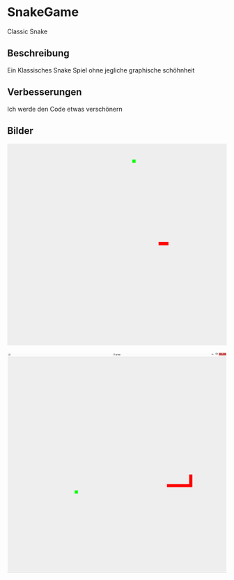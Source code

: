 # SnakeGame
Classic Snake

## Beschreibung
Ein Klassisches Snake Spiel ohne jegliche graphische schöhnheit

## Verbesserungen
Ich werde den Code etwas verschönern

## Bilder

![pic1](images/Bild1.PNG)

![pic2](images/Bild2.PNG)
